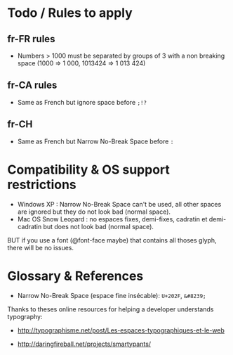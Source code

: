 Todo / Rules to apply
=====================


fr-FR rules
-----------

- Numbers > 1000 must be separated by groups of 3 with a non breaking space (1000 => 1 000, 1013424 => 1 013 424)

fr-CA rules
-----------

- Same as French but ignore space before `;!?`

fr-CH
-----

- Same as French but Narrow No-Break Space before `:`


Compatibility & OS support restrictions
=======================================


- Windows XP : Narrow No-Break Space can't be used, all other spaces are ignored but they do not look bad (normal space).
- Mac OS Snow Leopard : no espaces fixes, demi-fixes, cadratin et demi-cadratin but does not look bad (normal space).

BUT if you use a font (@font-face maybe) that contains all thoses glyph, there will be no issues.


Glossary & References
=====================

- Narrow No-Break Space (espace fine insécable): `U+202F`, `&#8239;`


Thanks to theses online resources for helping a developer understands typography:

- http://typographisme.net/post/Les-espaces-typographiques-et-le-web

- http://daringfireball.net/projects/smartypants/
